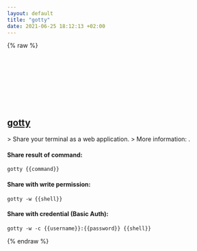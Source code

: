 ```yaml
---
layout: default
title: "gotty"
date: 2021-06-25 18:12:13 +02:00
---
```

{% raw %}
<h2 id="gotty">
  <a href="/en/common/gotty.html">gotty</a> <a href="#gotty"><svg class="icon">
    <use href="/assets/images/unicode_sprite.svg#link" />
  </svg></a>
</h2>
> Share your terminal as a web application.
> More information: <https://github.com/yudai/gotty>.

#### Share result of command:
```shell
gotty {{command}}
```
#### Share with write permission:
```shell
gotty -w {{shell}}
```
#### Share with credential (Basic Auth):
```shell
gotty -w -c {{username}}:{{password}} {{shell}}
```
{% endraw %}